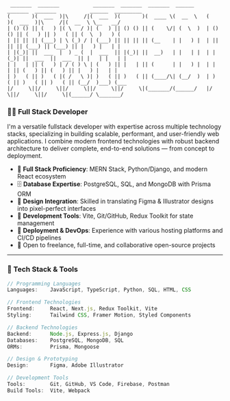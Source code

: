 ```
 _______  _______           _______  _______  _______  ______     _______  _______           ______  _________
(       )(  ___  )|\     /|(  ___  )(       )(  ____ \(  __  \   (       )(  ___  )|\     /|(  __  \ \__   __/
| () () || (   ) |( \   / )| (   ) || () () || (    \/| (  \  )  | () () || (   ) || )   ( || (  \  )   ) (   
| || || || (___) | \ (_) / | (___) || || || || (__    | |   ) |  | || || || (___) || (___) || |   ) |   | |   
| |(_)| ||  ___  |  ) _ (  |  ___  || |(_)| ||  __)   | |   | |  | |(_)| ||  ___  ||  ___  || |   | |   | |   
| |   | || (   ) | / ( ) \ | (   ) || |   | || (      | |   ) |  | |   | || (   ) || (   ) || |   ) |   | |   
| )   ( || )   ( |( /   \ )| )   ( || )   ( || (____/\| (__/  )  | )   ( || )   ( || )   ( || (__/  )___) (___
|/     \||/     \||/     \||/     \||/     \|(_______/(______/   |/     \||/     \||/     \|(______/ \_______/
```
                                                                                               

### 👨‍💻 Full Stack Developer

I'm a versatile fullstack developer with expertise across multiple technology stacks, specializing in building scalable, performant, and user-friendly web applications. I combine modern frontend technologies with robust backend architecture to deliver complete, end-to-end solutions — from concept to deployment.

- 🎯 **Full Stack Proficiency**: MERN Stack, Python/Django, and modern React ecosystem
- 🗄️ **Database Expertise**: PostgreSQL, SQL, and MongoDB with Prisma ORM
- 🎨 **Design Integration**: Skilled in translating Figma & Illustrator designs into pixel-perfect interfaces
- 🔧 **Development Tools**: Vite, Git/GitHub, Redux Toolkit for state management
- 🚀 **Deployment & DevOps**: Experience with various hosting platforms and CI/CD pipelines
- 🤝 Open to freelance, full-time, and collaborative open-source projects

---

### 💼 Tech Stack & Tools

```ts
// Programming Languages
Languages:    JavaScript, TypeScript, Python, SQL, HTML, CSS

// Frontend Technologies
Frontend:     React, Next.js, Redux Toolkit, Vite
Styling:      Tailwind CSS, Framer Motion, Styled Components

// Backend Technologies
Backend:      Node.js, Express.js, Django
Databases:    PostgreSQL, MongoDB, SQL
ORMs:         Prisma, Mongoose

// Design & Prototyping
Design:       Figma, Adobe Illustrator

// Development Tools
Tools:        Git, GitHub, VS Code, Firebase, Postman
Build Tools:  Vite, Webpack
